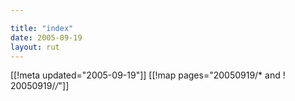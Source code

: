 ```yaml
---

title: "index"
date: 2005-09-19
layout: rut
---
```


[[!meta updated="2005-09-19"]]
[[!map pages="20050919/* and ! 20050919/*/*"]]
